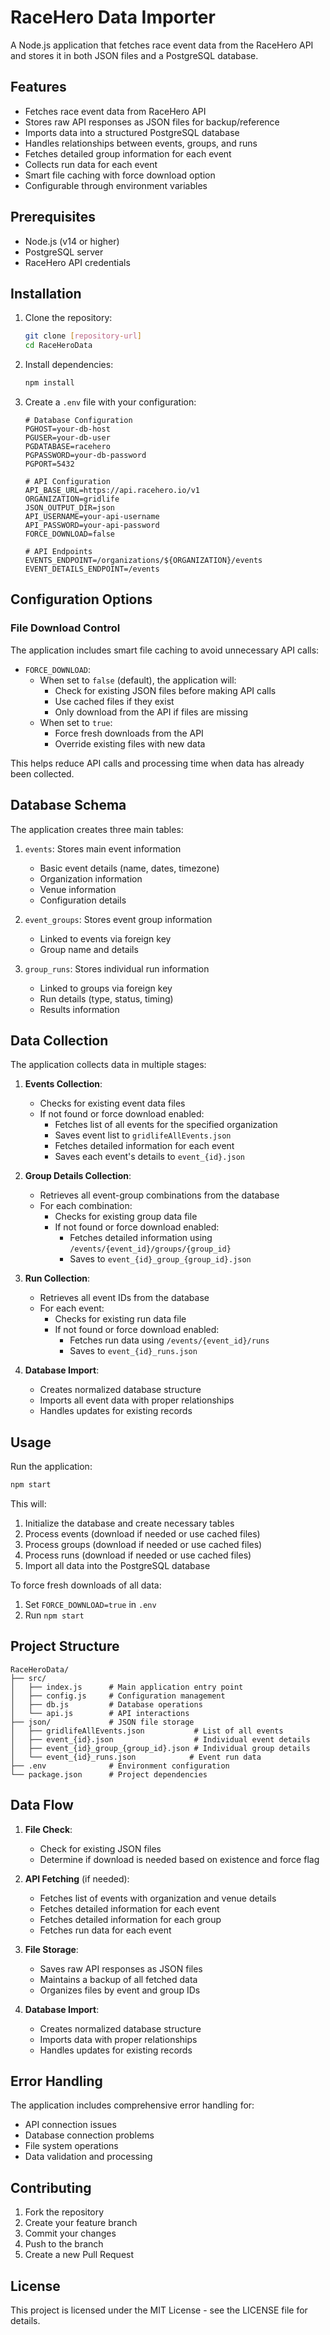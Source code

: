 # RaceHero Data Importer

A Node.js application that fetches race event data from the RaceHero API and stores it in both JSON files and a PostgreSQL database.

## Features

- Fetches race event data from RaceHero API
- Stores raw API responses as JSON files for backup/reference
- Imports data into a structured PostgreSQL database
- Handles relationships between events, groups, and runs
- Fetches detailed group information for each event
- Collects run data for each event
- Smart file caching with force download option
- Configurable through environment variables

## Prerequisites

- Node.js (v14 or higher)
- PostgreSQL server
- RaceHero API credentials

## Installation

1. Clone the repository:
   ```bash
   git clone [repository-url]
   cd RaceHeroData
   ```

2. Install dependencies:
   ```bash
   npm install
   ```

3. Create a `.env` file with your configuration:
   ```env
   # Database Configuration
   PGHOST=your-db-host
   PGUSER=your-db-user
   PGDATABASE=racehero
   PGPASSWORD=your-db-password
   PGPORT=5432

   # API Configuration
   API_BASE_URL=https://api.racehero.io/v1
   ORGANIZATION=gridlife
   JSON_OUTPUT_DIR=json
   API_USERNAME=your-api-username
   API_PASSWORD=your-api-password
   FORCE_DOWNLOAD=false

   # API Endpoints
   EVENTS_ENDPOINT=/organizations/${ORGANIZATION}/events
   EVENT_DETAILS_ENDPOINT=/events
   ```

## Configuration Options

### File Download Control
The application includes smart file caching to avoid unnecessary API calls:

- `FORCE_DOWNLOAD`: 
  - When set to `false` (default), the application will:
    - Check for existing JSON files before making API calls
    - Use cached files if they exist
    - Only download from the API if files are missing
  - When set to `true`:
    - Force fresh downloads from the API
    - Override existing files with new data

This helps reduce API calls and processing time when data has already been collected.

## Database Schema

The application creates three main tables:

1. `events`: Stores main event information
   - Basic event details (name, dates, timezone)
   - Organization information
   - Venue information
   - Configuration details

2. `event_groups`: Stores event group information
   - Linked to events via foreign key
   - Group name and details

3. `group_runs`: Stores individual run information
   - Linked to groups via foreign key
   - Run details (type, status, timing)
   - Results information

## Data Collection

The application collects data in multiple stages:

1. **Events Collection**:
   - Checks for existing event data files
   - If not found or force download enabled:
     - Fetches list of all events for the specified organization
     - Saves event list to `gridlifeAllEvents.json`
     - Fetches detailed information for each event
     - Saves each event's details to `event_{id}.json`

2. **Group Details Collection**:
   - Retrieves all event-group combinations from the database
   - For each combination:
     - Checks for existing group data file
     - If not found or force download enabled:
       - Fetches detailed information using `/events/{event_id}/groups/{group_id}`
       - Saves to `event_{id}_group_{group_id}.json`

3. **Run Collection**:
   - Retrieves all event IDs from the database
   - For each event:
     - Checks for existing run data file
     - If not found or force download enabled:
       - Fetches run data using `/events/{event_id}/runs`
       - Saves to `event_{id}_runs.json`

4. **Database Import**:
   - Creates normalized database structure
   - Imports all event data with proper relationships
   - Handles updates for existing records

## Usage

Run the application:
```bash
npm start
```

This will:
1. Initialize the database and create necessary tables
2. Process events (download if needed or use cached files)
3. Process groups (download if needed or use cached files)
4. Process runs (download if needed or use cached files)
5. Import all data into the PostgreSQL database

To force fresh downloads of all data:
1. Set `FORCE_DOWNLOAD=true` in `.env`
2. Run `npm start`

## Project Structure

```
RaceHeroData/
├── src/
│   ├── index.js      # Main application entry point
│   ├── config.js     # Configuration management
│   ├── db.js         # Database operations
│   └── api.js        # API interactions
├── json/             # JSON file storage
│   ├── gridlifeAllEvents.json           # List of all events
│   ├── event_{id}.json                  # Individual event details
│   ├── event_{id}_group_{group_id}.json # Individual group details
│   └── event_{id}_runs.json            # Event run data
├── .env              # Environment configuration
└── package.json      # Project dependencies
```

## Data Flow

1. **File Check**:
   - Check for existing JSON files
   - Determine if download is needed based on existence and force flag

2. **API Fetching** (if needed):
   - Fetches list of events with organization and venue details
   - Fetches detailed information for each event
   - Fetches detailed information for each group
   - Fetches run data for each event

3. **File Storage**:
   - Saves raw API responses as JSON files
   - Maintains a backup of all fetched data
   - Organizes files by event and group IDs

4. **Database Import**:
   - Creates normalized database structure
   - Imports data with proper relationships
   - Handles updates for existing records

## Error Handling

The application includes comprehensive error handling for:
- API connection issues
- Database connection problems
- File system operations
- Data validation and processing

## Contributing

1. Fork the repository
2. Create your feature branch
3. Commit your changes
4. Push to the branch
5. Create a new Pull Request

## License

This project is licensed under the MIT License - see the LICENSE file for details.
